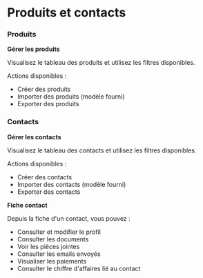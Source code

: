 # Produits et contacts

### Produits

**Gérer les produits**

Visualisez le tableau des produits et utilisez les filtres disponibles.

Actions disponibles :

* Créer des produits
* Importer des produits (modèle fourni)
* Exporter des produits

### Contacts

**Gérer les contacts**

Visualisez le tableau des contacts et utilisez les filtres disponibles.

Actions disponibles :

* Créer des contacts
* Importer des contacts (modèle fourni)
* Exporter des contacts



**Fiche contact**

Depuis la fiche d'un contact, vous pouvez :

* Consulter et modifier le profil
* Consulter les documents
* Voir les pièces jointes
* Consulter les emails envoyés
* Visualiser les paiements
* Consulter le chiffre d'affaires lié au contact
